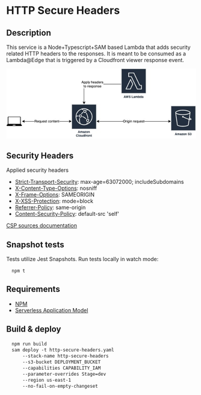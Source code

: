 # HTTP Secure Headers

## Description

This service is a Node+Typescript+SAM based Lambda that adds security related HTTP headers to the responses.
It is meant to be consumed as a Lambda@Edge that is triggered by a Cloudfront viewer response event.

![Overview](docs/overview.jpg)

## Security Headers

Applied security headers

- [Strict-Transport-Security](https://developer.mozilla.org/en-US/docs/Web/HTTP/Headers/Strict-Transport-Security): max-age=63072000; includeSubdomains
- [X-Content-Type-Options](https://infosec.mozilla.org/guidelines/web_security#x-content-type-options): nosniff
- [X-Frame-Options](https://infosec.mozilla.org/guidelines/web_security#x-frame-options): SAMEORIGIN
- [X-XSS-Protection](https://infosec.mozilla.org/guidelines/web_security#x-xss-protection): mode=block
- [Referrer-Policy](https://infosec.mozilla.org/guidelines/web_security#referrer-policy): same-origin
- [Content-Security-Policy](https://infosec.mozilla.org/guidelines/web_security#content-security-policy): default-src 'self'

[CSP sources documentation](https://content-security-policy.com/#source_list)

## Snapshot tests

Tests utilize Jest Snapshots.
Run tests locally in watch mode:

```
  npm t
```

## Requirements

- [NPM](https://www.npmjs.com/)
- [Serverless Application Model](https://docs.aws.amazon.com/serverless-application-model/latest/developerguide/serverless-sam-cli-install.html)

## Build & deploy

```
  npm run build
  sam deploy -t http-secure-headers.yaml
      --stack-name http-secure-headers
      --s3-bucket DEPLOYMENT_BUCKET
      --capabilities CAPABILITY_IAM
      --parameter-overrides Stage=dev
      --region us-east-1
      --no-fail-on-empty-changeset
```
